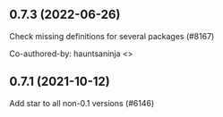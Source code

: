 ## 0.7.3 (2022-06-26)

Check missing definitions for several packages (#8167)

Co-authored-by: hauntsaninja <>

## 0.7.1 (2021-10-12)

Add star to all non-0.1 versions (#6146)


